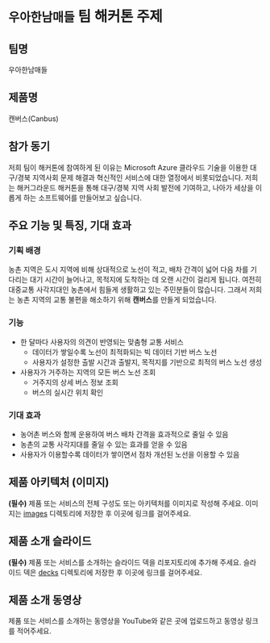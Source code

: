 # `우아한남매들` 팀 해커톤 주제

## 팀명

우아한남매들

## 제품명

캔버스(Canbus)

## 참가 동기

저희 팀이 해커톤에 참여하게 된 이유는 Microsoft Azure 클라우드 기술을 이용한 대구/경북 지역사회 문제 해결과 혁신적인 서비스에 대한 열정에서 비롯되었습니다.
저희는 해커그라운드 해커톤을 통해 대구/경북 지역 사회 발전에 기여하고, 나아가 세상을 이롭게 하는 소프트웨어를 만들어보고 싶습니다.

## 주요 기능 및 특징, 기대 효과

### 기획 배경

농촌 지역은 도시 지역에 비해 상대적으로 노선이 적고, 배차 간격이 넓어 다음 차를 기다리는 대기 시간이 늘어나고, 목적지에 도착하는 데 오랜 시간이 걸리게 됩니다.
여전히 대중교통 사각지대인 농촌에서 힘들게 생활하고 있는 주민분들이 많습니다. 그래서 저희는 농촌 지역의 교통 불편을 해소하기 위해 **캔버스**를 만들게 되었습니다.

### 기능

- 한 달마다 사용자의 의견이 반영되는 맞춤형 교통 서비스
    - 데이터가 쌓일수록 노선이 최적화되는 빅 데이터 기반 버스 노선
    - 사용자가 설정한 출발 시간과 출발지, 목적지를 기반으로 최적의 버스 노선 생성
- 사용자가 거주하는 지역의 모든 버스 노선 조회
    - 거주지의 상세 버스 정보 조회
    - 버스의 실시간 위치 확인

### **기대 효과**

- 농어촌 버스와 함께 운용하여 버스 배차 간격을 효과적으로 줄일 수 있음
- 농촌의 교통 사각지대를 줄일 수 있는 효과를 얻을 수 있음
- 사용자가 이용할수록 데이터가 쌓이면서 점차 개선된 노선을 이용할 수 있음

## 제품 아키텍처 (이미지)

**(필수)** 제품 또는 서비스의 전체 구성도 또는 아키텍처를 이미지로 작성해 주세요. 이미지는 [images](images/canbus_architecture.png) 디렉토리에 저장한 후 이곳에 링크를 걸어주세요.

## 제품 소개 슬라이드

**(필수)** 제품 또는 서비스를 소개하는 슬라이드 덱을 리포지토리에 추가해 주세요. 슬라이드 덱은 [decks](decks/Canbus.pdf) 디렉토리에 저장한 후 이곳에 링크를 걸어주세요.

## 제품 소개 동영상

제품 또는 서비스를 소개하는 동영상을 YouTube와 같은 곳에 업로드하고 동영상 링크를 적어주세요.

